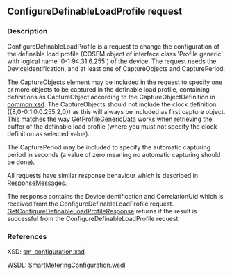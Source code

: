## ConfigureDefinableLoadProfile request

### Description
ConfigureDefinableLoadProfile is a request to change the configuration of the definable load profile (COSEM object of interface class 'Profile generic' with logical name '0-1:94.31.6.255') of the device. The request needs the DeviceIdentification, and at least one of CaptureObjects and CapturePeriod.

The CaptureObjects element may be included in the request to specify one or more objects to be captured in the definable load profile, containing definitions as CaptureObject according to the CaptureObjectDefinition in [common.xsd](https://github.com/OSGP/Shared/blob/development/osgp-ws-smartmetering/src/main/resources/schemas/common.xsd).
The CaptureObjects should not include the clock definition ({8,0-0:1.0.0.255,2,0}) as this will always be included as first capture object. This matches the way [GetProfileGenericData](./GetProfileGenericData.md) works when retrieving the buffer of the definable load profile (where you must not specify the clock definition as selected value).

The CapturePeriod may be included to specify the automatic capturing period in seconds (a value of zero meaning no automatic capturing should be done).

All requests have similar response behaviour which is described in [ResponseMessages](./ResponseMessages.md).

The response contains the DeviceIdentification and CorrelationUid which is received from the ConfigureDefinableLoadProfile request. [GetConfigureDefinableLoadProfileResponse](GetConfigureDefinableLoadProfileResponse.md) returns if the result is successful from the ConfigureDefinableLoadProfile request.

### References

XSD: [sm-configuration.xsd](https://github.com/OSGP/Shared/blob/development/osgp-ws-smartmetering/src/main/resources/schemas/sm-configuration.xsd)

WSDL: [SmartMeteringConfiguration.wsdl](https://github.com/OSGP/Shared/blob/development/osgp-ws-smartmetering/src/main/resources/SmartMeteringConfiguration.wsdl)
